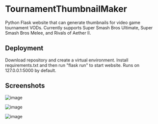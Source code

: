 # TournamentThumbnailMaker

Python Flask website that can generate thumbnails for video game tournament VODs. Currently supports Super Smash Bros Ultimate, Super Smash Bros Melee, and Rivals of Aether II. 

## Deployment

Download repository and create a virtual environment. Install requirements.txt and then run "flask run" to start website. Runs on 127.0.0.1:5000 by default.

## Screenshots

![image](https://github.com/user-attachments/assets/588bf207-0e7c-4c08-865a-81c473448c60)

![image](https://github.com/user-attachments/assets/d7207c54-ed97-4d2d-9927-8f95eb91b0bf)

![image](https://github.com/user-attachments/assets/eae4c0ec-512e-4f96-9213-a103cbd09236)
